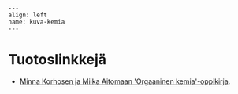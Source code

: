 ```{figure} ../images/rovaniemi.png
---
align: left
name: kuva-kemia
---
```


# Tuotoslinkkejä


- [Minna Korhosen ja Miika Aitomaan 'Orgaaninen kemia'-oppikirja](https://luma-lapinamk.github.io/miika-orgkemia).
